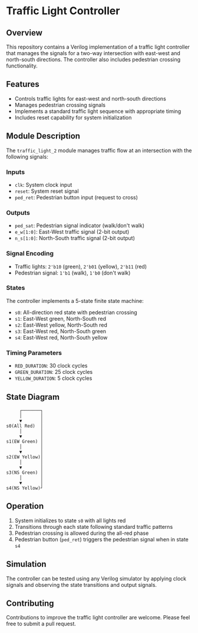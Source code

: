 # Traffic Light Controller

## Overview
This repository contains a Verilog implementation of a traffic light controller that manages the signals for a two-way intersection with east-west and north-south directions. The controller also includes pedestrian crossing functionality.

## Features
- Controls traffic lights for east-west and north-south directions
- Manages pedestrian crossing signals
- Implements a standard traffic light sequence with appropriate timing
- Includes reset capability for system initialization

## Module Description

The `traffic_light_2` module manages traffic flow at an intersection with the following signals:

### Inputs
- `clk`: System clock input
- `reset`: System reset signal
- `ped_ret`: Pedestrian button input (request to cross)

### Outputs
- `ped_sat`: Pedestrian signal indicator (walk/don't walk)
- `e_w[1:0]`: East-West traffic signal (2-bit output)
- `n_s[1:0]`: North-South traffic signal (2-bit output)

### Signal Encoding
- Traffic lights: `2'b10` (green), `2'b01` (yellow), `2'b11` (red)
- Pedestrian signal: `1'b1` (walk), `1'b0` (don't walk)

### States
The controller implements a 5-state finite state machine:
- `s0`: All-direction red state with pedestrian crossing
- `s1`: East-West green, North-South red
- `s2`: East-West yellow, North-South red
- `s3`: East-West red, North-South green
- `s4`: East-West red, North-South yellow

### Timing Parameters
- `RED_DURATION`: 30 clock cycles
- `GREEN_DURATION`: 25 clock cycles
- `YELLOW_DURATION`: 5 clock cycles

## State Diagram
```
     ┌───────┐
     │       │
     ▼       │
s0(All Red)  │
     │       │
     ▼       │
s1(EW Green) │
     │       │
     ▼       │
s2(EW Yellow)│
     │       │
     ▼       │
s3(NS Green) │
     │       │
     ▼       │
s4(NS Yellow)┘
```

## Operation
1. System initializes to state `s0` with all lights red
2. Transitions through each state following standard traffic patterns
3. Pedestrian crossing is allowed during the all-red phase
4. Pedestrian button (`ped_ret`) triggers the pedestrian signal when in state `s4`


## Simulation
The controller can be tested using any Verilog simulator by applying clock signals and observing the state transitions and output signals.

## Contributing
Contributions to improve the traffic light controller are welcome. Please feel free to submit a pull request.
